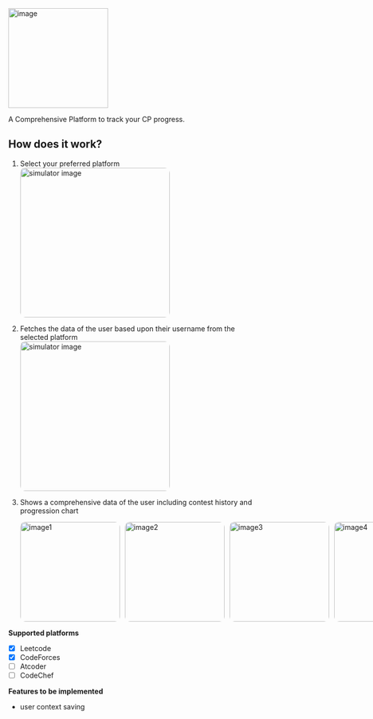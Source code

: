<img src="https://github.com/user-attachments/assets/717c1116-7d80-4175-b364-22c7d340ed28" alt="image" width="200"/>

A Comprehensive Platform to track your CP progress.

## How does it work?
1. Select your preferred platform  
   <img src="https://github.com/user-attachments/assets/8fa22200-df5e-4ca1-adb3-0c3afdeaa146" alt="simulator image" width="300" style="border-radius: 10px;"/>

2. Fetches the data of the user based upon their username from the selected platform  
   <img src="https://github.com/user-attachments/assets/01ce01b4-3c2a-42ea-86a7-90a42b92cddb" alt="simulator image" width="300" style="border-radius: 10px;"/>

3. Shows a comprehensive data of the user including contest history and progression chart  
   <div style="display: flex; gap: 10px;">
       <img src="https://github.com/user-attachments/assets/6a95eb29-ddaa-4a3c-a71a-89c66f40cdd7" alt="image1" width="200" style="border-radius: 10px;"/>
       <img src="https://github.com/user-attachments/assets/dbb29e42-2dab-4950-919d-8cf7309af1e9" alt="image2" width="200" style="border-radius: 10px;"/>
       <img src="https://github.com/user-attachments/assets/e5d97786-70f0-4ab2-9591-3f60838c8311" alt="image3" width="200" style="border-radius: 10px;"/>
       <img src="https://github.com/user-attachments/assets/47903f9a-fb89-43bb-9127-289e91c24cbf" alt="image4" width="200" style="border-radius: 10px;"/>
   </div>

**Supported platforms**
- [x] Leetcode
- [x] CodeForces
- [ ] Atcoder
- [ ] CodeChef

**Features to be implemented**
- user context saving
